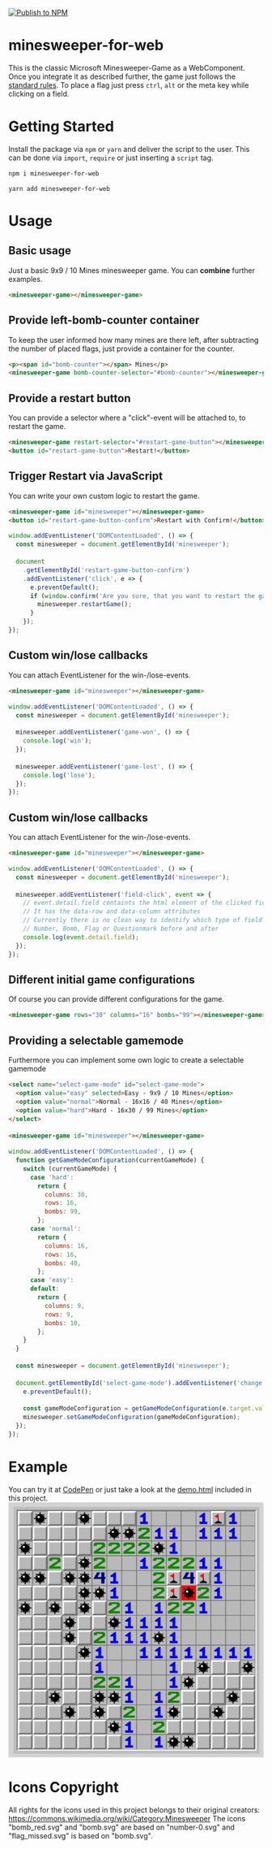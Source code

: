 [![Publish to NPM](https://github.com/manuelhenke/minesweeper-for-web/actions/workflows/publish.yml/badge.svg)](https://github.com/manuelhenke/minesweeper-for-web/actions/workflows/publish.yml)

# minesweeper-for-web

This is the classic Microsoft Minesweeper-Game as a WebComponent. Once you integrate it as described further, the game just follows the [standard rules](https://www.instructables.com/id/How-to-beat-Minesweeper/). To place a flag just press `ctrl`, `alt` or the meta key while clicking on a field.

# Getting Started

Install the package via `npm` or `yarn` and deliver the script to the user.
This can be done via `import`, `require` or just inserting a `script` tag.

```shell
npm i minesweeper-for-web
```

```shell
yarn add minesweeper-for-web
```

# Usage

## Basic usage

Just a basic 9x9 / 10 Mines minesweeper game. You can **combine** further examples.

```html
<minesweeper-game></minesweeper-game>
```

## Provide left-bomb-counter container

To keep the user informed how many mines are there left, after subtracting the number of placed flags, just provide a container for the counter.

```html
<p><span id="bomb-counter"></span> Mines</p>
<minesweeper-game bomb-counter-selector="#bomb-counter"></minesweeper-game>
```

## Provide a restart button

You can provide a selector where a "click"-event will be attached to, to restart the game.

```html
<minesweeper-game restart-selector="#restart-game-button"></minesweeper-game>
<button id="restart-game-button">Restart!</button>
```

## Trigger Restart via JavaScript

You can write your own custom logic to restart the game.

```html
<minesweeper-game id="minesweeper"></minesweeper-game>
<button id="restart-game-button-confirm">Restart with Confirm!</button>
```

```javascript
window.addEventListener('DOMContentLoaded', () => {
  const minesweeper = document.getElementById('minesweeper');

  document
    .getElementById('restart-game-button-confirm')
    .addEventListener('click', e => {
      e.preventDefault();
      if (window.confirm('Are you sure, that you want to restart the game?')) {
        minesweeper.restartGame();
      }
    });
});
```

## Custom win/lose callbacks

You can attach EventListener for the win-/lose-events.

```html
<minesweeper-game id="minesweeper"></minesweeper-game>
```

```javascript
window.addEventListener('DOMContentLoaded', () => {
  const minesweeper = document.getElementById('minesweeper');

  minesweeper.addEventListener('game-won', () => {
    console.log('win');
  });

  minesweeper.addEventListener('game-lost', () => {
    console.log('lose');
  });
});
```

## Custom win/lose callbacks

You can attach EventListener for the win-/lose-events.

```html
<minesweeper-game id="minesweeper"></minesweeper-game>
```

```javascript
window.addEventListener('DOMContentLoaded', () => {
  const minesweeper = document.getElementById('minesweeper');

  minesweeper.addEventListener('field-click', event => {
    // event.detail.field containts the html element of the clicked field
    // It has the data-row and data-column attributes
    // Currently there is no clean way to identify which type of field it is:
    // Number, Bomb, Flag or Questionmark before and after
    console.log(event.detail.field);
  });
});
```

## Different initial game configurations

Of course you can provide different configurations for the game.

```html
<minesweeper-game rows="30" columns="16" bombs="99"></minesweeper-game>
```

## Providing a selectable gamemode

Furthermore you can implement some own logic to create a selectable gamemode

```html
<select name="select-game-mode" id="select-game-mode">
  <option value="easy" selected>Easy - 9x9 / 10 Mines</option>
  <option value="normal">Normal - 16x16 / 40 Mines</option>
  <option value="hard">Hard - 16x30 / 99 Mines</option>
</select>

<minesweeper-game id="minesweeper"></minesweeper-game>
```

```javascript
window.addEventListener('DOMContentLoaded', () => {
  function getGameModeConfiguration(currentGameMode) {
    switch (currentGameMode) {
      case 'hard':
        return {
          columns: 30,
          rows: 16,
          bombs: 99,
        };
      case 'normal':
        return {
          columns: 16,
          rows: 16,
          bombs: 40,
        };
      case 'easy':
      default:
        return {
          columns: 9,
          rows: 9,
          bombs: 10,
        };
    }
  }

  const minesweeper = document.getElementById('minesweeper');

  document.getElementById('select-game-mode').addEventListener('change', e => {
    e.preventDefault();

    const gameModeConfiguration = getGameModeConfiguration(e.target.value);
    minesweeper.setGameModeConfiguration(gameModeConfiguration);
  });
});
```

# Example

You can try it at [CodePen](https://codepen.io/manuelhenke/pen/ExoPKLZ) or just take a look at the [demo.html](demo.html) included in this project.
![Example Image](minesweeper-example.png)

# Icons Copyright

All rights for the icons used in this project belongs to their original creators: https://commons.wikimedia.org/wiki/Category:Minesweeper
The icons "bomb_red.svg" and "bomb.svg" are based on "number-0.svg" and "flag_missed.svg" is based on "bomb.svg".
